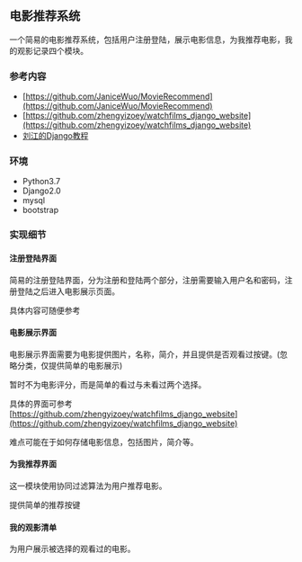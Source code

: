 ## 电影推荐系统

一个简易的电影推荐系统，包括用户注册登陆，展示电影信息，为我推荐电影，我的观影记录四个模块。

### 参考内容

* [https://github.com/JaniceWuo/MovieRecommend](https://github.com/JaniceWuo/MovieRecommend)
* [https://github.com/zhengyizoey/watchfilms_django_website](https://github.com/zhengyizoey/watchfilms_django_website)
* [刘江的Django教程](https://www.liujiangblog.com/)

### 环境

* Python3.7
* Django2.0
* mysql
* bootstrap

###  实现细节

#### 注册登陆界面

简易的注册登陆界面，分为注册和登陆两个部分，注册需要输入用户名和密码，注册登陆之后进入电影展示页面。

具体内容可随便参考

#### 电影展示界面

电影展示界面需要为电影提供图片，名称，简介，并且提供是否观看过按键。(忽略分类，仅提供简单的电影展示)

暂时不为电影评分，而是简单的看过与未看过两个选择。

具体的界面可参考[https://github.com/zhengyizoey/watchfilms_django_website](https://github.com/zhengyizoey/watchfilms_django_website)

难点可能在于如何存储电影信息，包括图片，简介等。

#### 为我推荐界面

这一模块使用协同过滤算法为用户推荐电影。

提供简单的推荐按键

#### 我的观影清单

为用户展示被选择的观看过的电影。

